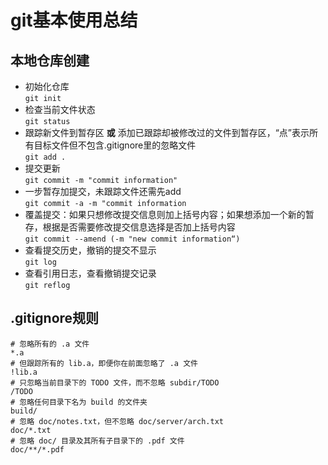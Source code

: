 # git基本使用总结
## 本地仓库创建
* 初始化仓库  
`git init`
* 检查当前文件状态  
`git status`
* 跟踪新文件到暂存区 **或** 添加已跟踪却被修改过的文件到暂存区，“点”表示所有目标文件但不包含.gitignore里的忽略文件  
`git add .`
* 提交更新  
`git commit -m "commit information"`
* 一步暂存加提交，未跟踪文件还需先add  
`git commit -a -m "commit information`
* 覆盖提交：如果只想修改提交信息则加上括号内容；如果想添加一个新的暂存，根据是否需要修改提交信息选择是否加上括号内容  
`git commit --amend (-m "new commit information“)`
* 查看提交历史，撤销的提交不显示  
`git log`
* 查看引用日志，查看撤销提交记录  
`git reflog`
## .gitignore规则
    # 忽略所有的 .a 文件
    *.a
    # 但跟踪所有的 lib.a，即便你在前面忽略了 .a 文件
    !lib.a
    # 只忽略当前目录下的 TODO 文件，而不忽略 subdir/TODO
    /TODO
    # 忽略任何目录下名为 build 的文件夹
    build/
    # 忽略 doc/notes.txt，但不忽略 doc/server/arch.txt
    doc/*.txt
    # 忽略 doc/ 目录及其所有子目录下的 .pdf 文件
    doc/**/*.pdf
